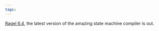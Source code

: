 ```yaml
---
tags: 
---
```


[Ragel 6.4](/wiki/Ragel_6.4), the latest version of the amazing state machine compiler is out.
